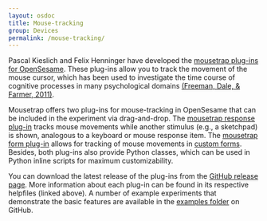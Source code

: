 ```yaml
---
layout: osdoc
title: Mouse-tracking
group: Devices
permalink: /mouse-tracking/
---
```


Pascal Kieslich and Felix Henninger have developed the [mousetrap plug-ins for OpenSesame](https://github.com/PascalKieslich/mousetrap-os). These plug-ins allow you to track the movement of the mouse cursor, which has been used to investigate the time course of cognitive processes in many psychological domains [(Freeman, Dale, & Farmer, 2011)](http://dx.doi.org/10.3389/fpsyg.2011.00059).

Mousetrap offers two plug-ins for mouse-tracking in OpenSesame that can be included in the experiment via drag-and-drop.
The [mousetrap response plug-in](https://github.com/PascalKieslich/mousetrap-os/blob/master/plugins/mousetrap_response/mousetrap_response.md) tracks mouse movements while another stimulus (e.g., a sketchpad) is shown, analogous to a keyboard or mouse response item.
The [mousetrap form plug-in](https://github.com/PascalKieslich/mousetrap-os/blob/master/plugins/mousetrap_form/mousetrap_form.md) allows for tracking of mouse movements in [custom forms](/forms/custom-forms).
Besides, both plug-ins also provide Python classes, which can be used in Python inline scripts for maximum customizability.

You can download the latest release of the plug-ins from the [GitHub release page](https://github.com/PascalKieslich/mousetrap-os/releases). More information about each plug-in can be found in its respective helpfiles (linked above). A number of example experiments that demonstrate the basic features are available in the [examples folder](https://github.com/PascalKieslich/mousetrap-os/tree/master/examples) on GitHub.
